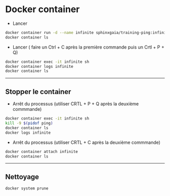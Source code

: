 # Docker container

- Lancer
~~~bash
docker container run -d --name infinite sphinxgaia/training-ping:infinite
docker container ls
~~~

- Lancer ( faire un Ctrl + C après la première commande puis un Crtl + P + Q)

~~~bash
docker container exec -it infinite sh
docker container logs infinite
docker container ls
~~~


--------


## Stopper le container


- Arrêt du processus (utiliser CRTL + P + Q après la deuxième commmande)

~~~bash
docker container exec -it infinite sh
kill -9 $(pidof ping)
docker container ls
docker logs infinite
~~~

- Arrêt du processus (utiliser CRTL + C après la deuxième commmande)

~~~bash
docker container attach infinite
docker container ls
~~~


--------


## Nettoyage

~~~bash
docker system prune
~~~
